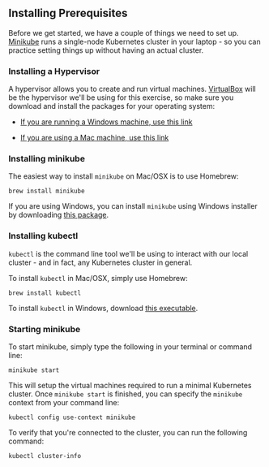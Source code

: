 ## Installing Prerequisites

Before we get started, we have a couple of things we need to set up. [Minikube](https://kubernetes.io/docs/tasks/tools/install-minikube/) runs a single-node Kubernetes cluster in your laptop - so you can practice setting things up without having an actual cluster.

### Installing a Hypervisor

A hypervisor allows you to create and run virtual machines. [VirtualBox](https://www.virtualbox.org/wiki/Downloads) will be the hypervisor we'll be using for this exercise, so make sure you download and install the packages for your operating system:

* [If you are running a Windows machine, use this link](https://download.virtualbox.org/virtualbox/6.0.14/VirtualBox-6.0.14-133895-Win.exe)

* [If you are using a Mac machine, use this link](https://download.virtualbox.org/virtualbox/6.0.14/VirtualBox-6.0.14-133895-OSX.dmg)


### Installing minikube

The easiest way to install `minikube` on Mac/OSX is to use Homebrew:

```
brew install minikube
```

If you are using Windows, you can install `minikube` using Windows installer by downloading [this package](https://github.com/kubernetes/minikube/releases/latest/download/minikube-installer.exe).

### Installing kubectl

`kubectl` is the command line tool we'll be using to interact with our local cluster - and in fact, any Kubernetes cluster in general. 

To install `kubectl` in Mac/OSX, simply use Homebrew:

```
brew install kubectl
```

To install `kubectl` in Windows, download [this executable](https://storage.googleapis.com/kubernetes-release/release/v1.16.0/bin/windows/amd64/kubectl.exe).


### Starting minikube

To start minikube, simply type the following in your terminal or command line:

```
minikube start
```

This will setup the virtual machines required to run a minimal Kubernetes cluster. Once `minikube start` is finished, you can specify the `minikube` context from your command line:

```
kubectl config use-context minikube
```

To verify that you're connected to the cluster, you can run the following command:

```
kubectl cluster-info
```


